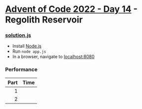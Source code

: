 # [Advent of Code 2022 - Day 14](https://adventofcode.com/2022/day/14) - Regolith Reservoir

### [solution.js](./solution.js)
- Install [Node.js](https://nodejs.org/en)
- Run `node app.js`
- In a browser, navigate to [localhost:8080](localhost:8080)

### Performance

| Part | Time |
| ---: | ---: |
|    1 |      |
|    2 |      |
